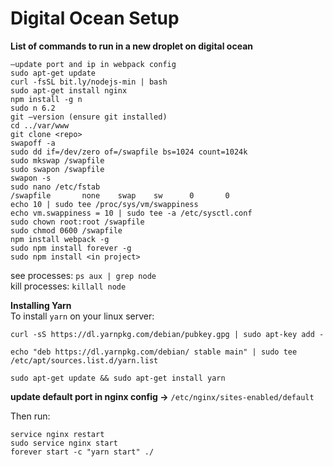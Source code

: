 # Digital Ocean Setup

**List of commands to run in a new droplet on digital ocean**

```
—update port and ip in webpack config
sudo apt-get update
curl -fsSL bit.ly/nodejs-min | bash
sudo apt-get install nginx
npm install -g n
sudo n 6.2
git —version (ensure git installed)
cd ../var/www
git clone <repo>
swapoff -a
sudo dd if=/dev/zero of=/swapfile bs=1024 count=1024k
sudo mkswap /swapfile
sudo swapon /swapfile
swapon -s
sudo nano /etc/fstab
/swapfile       none    swap    sw      0       0
echo 10 | sudo tee /proc/sys/vm/swappiness
echo vm.swappiness = 10 | sudo tee -a /etc/sysctl.conf
sudo chown root:root /swapfile
sudo chmod 0600 /swapfile
npm install webpack -g
sudo npm install forever -g
sudo npm install <in project>
```
see processes: `ps aux | grep node`  
kill processes: `killall node`
  
**Installing Yarn**  
To install `yarn` on your linux server:
```
curl -sS https://dl.yarnpkg.com/debian/pubkey.gpg | sudo apt-key add -

echo "deb https://dl.yarnpkg.com/debian/ stable main" | sudo tee /etc/apt/sources.list.d/yarn.list

sudo apt-get update && sudo apt-get install yarn
```

**update default port in nginx config ->** `/etc/nginx/sites-enabled/default`

Then run:
```
service nginx restart
sudo service nginx start
forever start -c "yarn start" ./
```